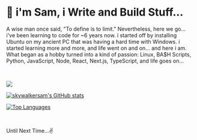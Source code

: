 # 👋 i'm Sam, i Write and Build Stuff...

A wise man once said, "To define is to limit." Nevertheless, here we go... i've been learning to code for ~6 years now. i started off by installing Ubuntu on my ancient PC that was having a hard time with Windows. i started learning more and more, and life went on and on... and here i am. What began as a hobby turned into a kind of passion: Linux, BA$H Scripts, Python, JavaScript, Node, React, Next.js, TypeScript, and life goes on...

&nbsp;

<a href="http://www.github.com/skywalkersam"><img src="https://github-readme-streak-stats.herokuapp.com/?user=skywalkersam&stroke=3382ed&background=000000&ring=22c55e&fire=22c55e&currStreakNum=3382ed&currStreakLabel=22c55e&sideNums=3382ed&sideLabels=3382ed&dates=3382ed&hide_border=true" /></a>

<a href="http://www.github.com/skywalkersam"><img src="https://github-readme-stats.vercel.app/api?username=skywalkersam&show_icons=true&hide=&count_private=true&title_color=22c55e&text_color=3382ed&icon_color=22c55e&bg_color=000000&hide_border=true&show_icons=true" alt="skywalkersam's GitHub stats" /></a>

<a href="https://github.com/skywalkersam" align="left"><img src="https://github-readme-stats.vercel.app/api/top-langs/?username=skywalkersam&langs_count=10&title_color=22c55e&text_color=3382ed&icon_color=22c55e&bg_color=000000&hide_border=true&locale=en&custom_title=Top%20%Languages" alt="Top Languages" /></a>

&nbsp;

Until Next Time...✌️
